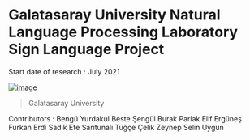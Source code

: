 # Galatasaray University Natural Language Processing Laboratory Sign Language Project

Start date of research : July 2021

[![image](https://drive.google.com/uc?export=view&id=1sYrSbEDMDgOEOSinNmONQaht8BbPkJru)](https://www.gsu.edu.tr/)
> Galatasaray University

Contributors : 
  Bengü Yurdakul
  Beste Şengül
  Burak Parlak
  Elif Ergüneş
  Furkan Erdi
  Sadık Efe Sarıtunalı
  Tuğçe Çelik
  Zeynep Selin Uygun
